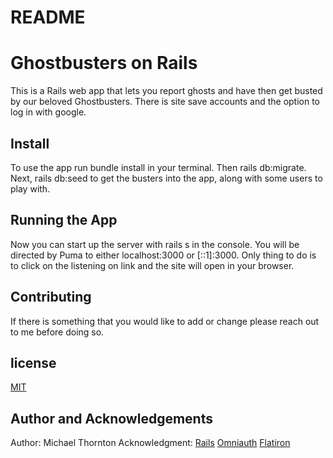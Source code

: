 # README

# Ghostbusters on Rails
This is a Rails web app that lets you report ghosts and have then get busted by our beloved Ghostbusters.  There is site save accounts and the option to log in with google.

## Install
To use the app run bundle install in your terminal.  Then rails db:migrate.  Next, rails db:seed to get the busters into the app, along with some users to play with.

## Running the App
Now you can start up the server with rails s in the console.  You will be directed by Puma to either localhost:3000 or [::1]:3000.  Only thing to do is to click on the listening on link and the site will open in your browser.

## Contributing
If there is something that you would like to add or change please reach out to me before doing so.

## license
[MIT](https://choosealicense.com/licenses/mit/)

## Author and Acknowledgements
Author: Michael Thornton
Acknowledgment:
[Rails](https://github.com/rails/rails.git)
[Omniauth](https://github.com/omniauth/omniauth.git)
[Flatiron](https://flatironschool.com/)